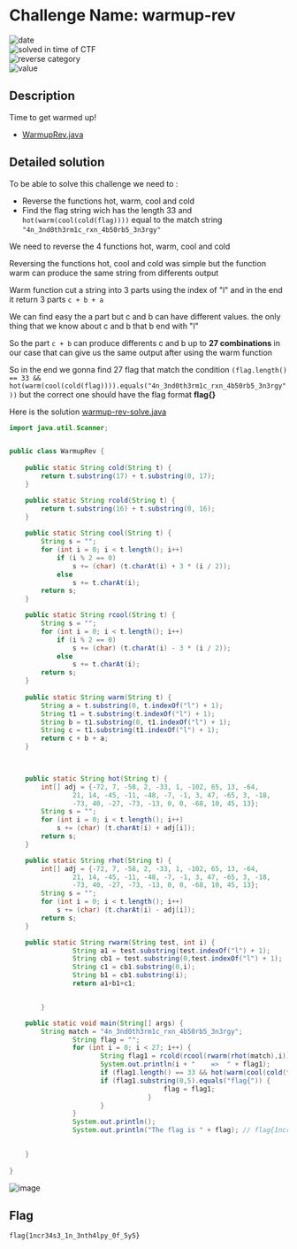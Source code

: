 # Challenge Name: warmup-rev


![date](https://img.shields.io/badge/date-18.06.2021-brightgreen.svg)  
![solved in time of CTF](https://img.shields.io/badge/solved-in%20time%20of%20CTF-brightgreen.svg)   
![reverse category](https://img.shields.io/badge/category-Reverse-blueviolet.svg)   
![value](https://img.shields.io/badge/value-371-blue.svg)  



## Description

Time to get warmed up!

- [WarmupRev.java](WarmupRev.java)



## Detailed solution

To be able to solve this challenge we need to :
- Reverse the functions hot, warm, cool and cold
- Find the flag string wich has the length 33 and ```hot(warm(cool(cold(flag))))``` equal to the match string ```"4n_3nd0th3rm1c_rxn_4b50rb5_3n3rgy"``` 

We need to reverse the 4 functions hot, warm, cool and cold  

Reversing the functions hot, cool and cold was simple but the function warm can produce the same string from differents output 

Warm function cut a string into 3 parts using the index of "l" and in the end it return 3 parts ```c + b + a```

We can find easy the a part but c and b can have different values. the only thing that we know about c and b that b end with "l"

So the part ```c + b``` can produce differents c and b up to **27 combinations** in our case that can give us the same output after using the warm function 

So in the end we gonna find 27 flag that match the condition ```(flag.length() == 33 && hot(warm(cool(cold(flag)))).equals("4n_3nd0th3rm1c_rxn_4b50rb5_3n3rgy"))``` but the correct one should have the flag format **flag{}**
 
Here is the solution [warmup-rev-solve.java](warmup-rev-solve.java)

```java
import java.util.Scanner;


public class WarmupRev {
  
	public static String cold(String t) {
		return t.substring(17) + t.substring(0, 17);
	}

	public static String rcold(String t) {
		return t.substring(16) + t.substring(0, 16);
	}
	
	public static String cool(String t) {
		String s = "";
		for (int i = 0; i < t.length(); i++)
			if (i % 2 == 0)
				s += (char) (t.charAt(i) + 3 * (i / 2));
			else
				s += t.charAt(i);
		return s;
	}

	public static String rcool(String t) {
		String s = "";
		for (int i = 0; i < t.length(); i++)
			if (i % 2 == 0)
				s += (char) (t.charAt(i) - 3 * (i / 2));
			else
				s += t.charAt(i);
		return s;
	}
		
	public static String warm(String t) {
		String a = t.substring(0, t.indexOf("l") + 1);
		String t1 = t.substring(t.indexOf("l") + 1);
		String b = t1.substring(0, t1.indexOf("l") + 1);
		String c = t1.substring(t1.indexOf("l") + 1);
		return c + b + a;
	}


	
	public static String hot(String t) {
		int[] adj = {-72, 7, -58, 2, -33, 1, -102, 65, 13, -64, 
				21, 14, -45, -11, -48, -7, -1, 3, 47, -65, 3, -18, 
				-73, 40, -27, -73, -13, 0, 0, -68, 10, 45, 13};
		String s = "";
		for (int i = 0; i < t.length(); i++)
			s += (char) (t.charAt(i) + adj[i]);
		return s;
	}

	public static String rhot(String t) {
		int[] adj = {-72, 7, -58, 2, -33, 1, -102, 65, 13, -64, 
				21, 14, -45, -11, -48, -7, -1, 3, 47, -65, 3, -18, 
				-73, 40, -27, -73, -13, 0, 0, -68, 10, 45, 13};
		String s = "";
		for (int i = 0; i < t.length(); i++)
			s += (char) (t.charAt(i) - adj[i]);
		return s;
	}

	public static String rwarm(String test, int i) {
                String a1 = test.substring(test.indexOf("l") + 1);                
                String cb1 = test.substring(0,test.indexOf("l") + 1);            
                String c1 = cb1.substring(0,i); 
                String b1 = cb1.substring(i);
                return a1+b1+c1;


        }

	public static void main(String[] args) {
		String match = "4n_3nd0th3rm1c_rxn_4b50rb5_3n3rgy";
                String flag = "";
                for (int i = 0; i < 27; i++) {                       
                       String flag1 = rcold(rcool(rwarm(rhot(match),i)));
                       System.out.println(i + "    =>  " + flag1);
                       if (flag1.length() == 33 && hot(warm(cool(cold(flag1)))).equals(match)) {
			           if (flag1.substring(0,5).equals("flag{")) {
                                       flag = flag1;
                                   }
                       }
                }
                System.out.println();
                System.out.println("The flag is " + flag); // flag{1ncr34s3_1n_3nth4lpy_0f_5y5} with i = 15
                

	}
  
}
```

![image](https://user-images.githubusercontent.com/72421091/122682745-27356180-d1f3-11eb-8732-ee3038ed9fd6.png)



## Flag

```
flag{1ncr34s3_1n_3nth4lpy_0f_5y5}
```
